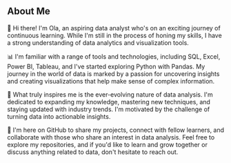 ## About Me

👋 Hi there! I'm Ola, an aspiring data analyst who's on an exciting journey of continuous learning. While I'm still in the process of honing my skills, I have a strong understanding of data analytics and visualization tools.

📊 I'm familiar with a range of tools and technologies, including SQL, Excel, Power BI, Tableau, and I've started exploring Python with Pandas. My journey in the world of data is marked by a passion for uncovering insights and creating visualizations that help make sense of complex information.

🌟 What truly inspires me is the ever-evolving nature of data analysis. I'm dedicated to expanding my knowledge, mastering new techniques, and staying updated with industry trends. I'm motivated by the challenge of turning data into actionable insights.

🚀 I'm here on GitHub to share my projects, connect with fellow learners, and collaborate with those who share an interest in data analysis. Feel free to explore my repositories, and if you'd like to learn and grow together or discuss anything related to data, don't hesitate to reach out.
